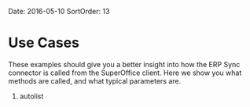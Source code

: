 Date: 2016-05-10
SortOrder: 13

Use Cases
=========

These examples should give you a better insight into how the ERP Sync connector is called from the SuperOffice client. Here we show you what methods are called, and what typical parameters are.

1. autolist
